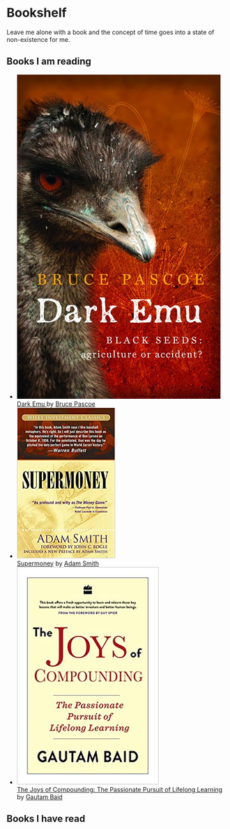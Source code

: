 ---
---

# Bookshelf

Leave me alone with a book and the concept of time goes into a state of non-existence for me.

## Books I am reading

<div class="book-list">

- ![](covers/dark-emu.jpg) <div>[Dark Emu ](/books/dark-emu) by [Bruce Pascoe](https://www.goodreads.com/author/show/809165.Bruce_Pascoe)</div>
- ![](covers/supermoney.jpg)<div>[Supermoney](https://www.goodreads.com/book/show/709669.Supermoney) by [Adam Smith](https://www.goodreads.com/author/show/5761714.George_Goodman)</div>
- ![](covers/joys-of-compounding.jpg) <div>[The Joys of Compounding: The Passionate Pursuit of Lifelong Learning](https://www.goodreads.com/en/book/show/44403965-the-joys-of-compounding) by [Gautam Baid](https://www.goodreads.com/author/show/18960770.Gautam_Baid)</div>

</div>

## Books I have read
